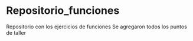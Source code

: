 # Repositorio_funciones
Repositorio con los ejercicios de funciones
Se agregaron todos los puntos de taller